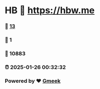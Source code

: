 # HB :link: https://hbw.me 
### :page_facing_up: [13](https://hbw.me/tag.html) 
### :speech_balloon: 1 
### :hibiscus: 10883 
### :alarm_clock: 2025-01-26 00:32:32 
### Powered by :heart: [Gmeek](https://github.com/Meekdai/Gmeek)
